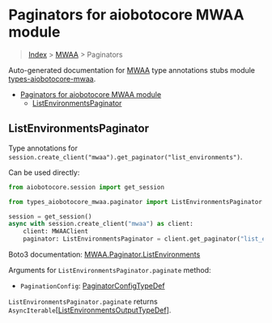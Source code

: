 <a id="paginators-for-aiobotocore-mwaa-module"></a>

# Paginators for aiobotocore MWAA module

> [Index](..) > [MWAA](.) > Paginators

Auto-generated documentation for
[MWAA](https://boto3.amazonaws.com/v1/documentation/api/latest/reference/services/mwaa.html#MWAA)
type annotations stubs module
[types-aiobotocore-mwaa](https://pypi.org/project/types-aiobotocore-mwaa/).

- [Paginators for aiobotocore MWAA module](#paginators-for-aiobotocore-mwaa-module)
  - [ListEnvironmentsPaginator](#listenvironmentspaginator)

<a id="listenvironmentspaginator"></a>

## ListEnvironmentsPaginator

Type annotations for
`session.create_client("mwaa").get_paginator("list_environments")`.

Can be used directly:

```python
from aiobotocore.session import get_session

from types_aiobotocore_mwaa.paginator import ListEnvironmentsPaginator

session = get_session()
async with session.create_client("mwaa") as client:
    client: MWAAClient
    paginator: ListEnvironmentsPaginator = client.get_paginator("list_environments")
```

Boto3 documentation:
[MWAA.Paginator.ListEnvironments](https://boto3.amazonaws.com/v1/documentation/api/latest/reference/services/mwaa.html#MWAA.Paginator.ListEnvironments)

Arguments for `ListEnvironmentsPaginator.paginate` method:

- `PaginationConfig`:
  [PaginatorConfigTypeDef](./type_defs.md#paginatorconfigtypedef)

`ListEnvironmentsPaginator.paginate` returns
`AsyncIterable`\[[ListEnvironmentsOutputTypeDef](./type_defs.md#listenvironmentsoutputtypedef)\].
